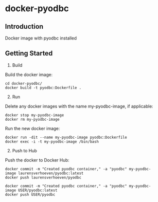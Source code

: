 # docker-pyodbc

## Introduction
Docker image with pyodbc installed

## Getting Started

1. Build

Build the docker image:

    cd docker-pyodbc/
    docker build -t pyodbc:Dockerfile .

2.	Run

Delete any docker images with the name my-pyodbc-image, if applicable:

    docker stop my-pyodbc-image
    docker rm my-pyodbc-image

Run the new docker image:

    docker run -dit --name my-pyodbc-image pyodbc:Dockerfile
    docker exec -i -t my-pyodbc-image /bin/bash

2.	Push to Hub

Push the docker to Docker Hub:

    docker commit -m "Created pyodbc container," -a "pyodbc" my-pyodbc-image laurensverhoeven/pyodbc:latest
    docker push laurensverhoeven/pyodbc

    docker commit -m "Created pyodbc container," -a "pyodbc" my-pyodbc-image USER/pyodbc:latest
    docker push USER/pyodbc

